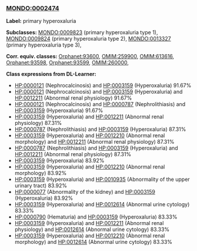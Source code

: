 
### [MONDO:0002474](http://purl.obolibrary.org/obo/MONDO_0002474)
**Label:** primary hyperoxaluria

**Subclasses:** [MONDO:0009823](http://purl.obolibrary.org/obo/MONDO_0009823) (primary hyperoxaluria type 1), [MONDO:0009824](http://purl.obolibrary.org/obo/MONDO_0009824) (primary hyperoxaluria type 2), [MONDO:0013327](http://purl.obolibrary.org/obo/MONDO_0013327) (primary hyperoxaluria type 3), 

**Corr. equiv. classes:** [Orphanet:93600](http://www.orpha.net/ORDO/Orphanet_93600), [OMIM:259900](http://purl.obolibrary.org/obo/OMIM_259900), [OMIM:613616](http://purl.obolibrary.org/obo/OMIM_613616), [Orphanet:93598](http://www.orpha.net/ORDO/Orphanet_93598), [Orphanet:93599](http://www.orpha.net/ORDO/Orphanet_93599), [OMIM:260000](http://purl.obolibrary.org/obo/OMIM_260000), 

**Class expressions from DL-Learner:**

- [HP:0000121](http://purl.obolibrary.org/obo/HP_0000121) (Nephrocalcinosis) and [HP:0003159](http://purl.obolibrary.org/obo/HP_0003159) (Hyperoxaluria) 91.67%
- [HP:0000121](http://purl.obolibrary.org/obo/HP_0000121) (Nephrocalcinosis) and [HP:0003159](http://purl.obolibrary.org/obo/HP_0003159) (Hyperoxaluria) and [HP:0012211](http://purl.obolibrary.org/obo/HP_0012211) (Abnormal renal physiology) 91.67%
- [HP:0000121](http://purl.obolibrary.org/obo/HP_0000121) (Nephrocalcinosis) and [HP:0000787](http://purl.obolibrary.org/obo/HP_0000787) (Nephrolithiasis) and [HP:0003159](http://purl.obolibrary.org/obo/HP_0003159) (Hyperoxaluria) 91.67%
- [HP:0003159](http://purl.obolibrary.org/obo/HP_0003159) (Hyperoxaluria) and [HP:0012211](http://purl.obolibrary.org/obo/HP_0012211) (Abnormal renal physiology) 87.31%
- [HP:0000787](http://purl.obolibrary.org/obo/HP_0000787) (Nephrolithiasis) and [HP:0003159](http://purl.obolibrary.org/obo/HP_0003159) (Hyperoxaluria) 87.31%
- [HP:0003159](http://purl.obolibrary.org/obo/HP_0003159) (Hyperoxaluria) and [HP:0012210](http://purl.obolibrary.org/obo/HP_0012210) (Abnormal renal morphology) and [HP:0012211](http://purl.obolibrary.org/obo/HP_0012211) (Abnormal renal physiology) 87.31%
- [HP:0000787](http://purl.obolibrary.org/obo/HP_0000787) (Nephrolithiasis) and [HP:0003159](http://purl.obolibrary.org/obo/HP_0003159) (Hyperoxaluria) and [HP:0012211](http://purl.obolibrary.org/obo/HP_0012211) (Abnormal renal physiology) 87.31%
- [HP:0003159](http://purl.obolibrary.org/obo/HP_0003159) (Hyperoxaluria) 83.92%
- [HP:0003159](http://purl.obolibrary.org/obo/HP_0003159) (Hyperoxaluria) and [HP:0012210](http://purl.obolibrary.org/obo/HP_0012210) (Abnormal renal morphology) 83.92%
- [HP:0003159](http://purl.obolibrary.org/obo/HP_0003159) (Hyperoxaluria) and [HP:0010935](http://purl.obolibrary.org/obo/HP_0010935) (Abnormality of the upper urinary tract) 83.92%
- [HP:0000077](http://purl.obolibrary.org/obo/HP_0000077) (Abnormality of the kidney) and [HP:0003159](http://purl.obolibrary.org/obo/HP_0003159) (Hyperoxaluria) 83.92%
- [HP:0003159](http://purl.obolibrary.org/obo/HP_0003159) (Hyperoxaluria) and [HP:0012614](http://purl.obolibrary.org/obo/HP_0012614) (Abnormal urine cytology) 83.33%
- [HP:0000790](http://purl.obolibrary.org/obo/HP_0000790) (Hematuria) and [HP:0003159](http://purl.obolibrary.org/obo/HP_0003159) (Hyperoxaluria) 83.33%
- [HP:0003159](http://purl.obolibrary.org/obo/HP_0003159) (Hyperoxaluria) and [HP:0012211](http://purl.obolibrary.org/obo/HP_0012211) (Abnormal renal physiology) and [HP:0012614](http://purl.obolibrary.org/obo/HP_0012614) (Abnormal urine cytology) 83.33%
- [HP:0003159](http://purl.obolibrary.org/obo/HP_0003159) (Hyperoxaluria) and [HP:0012210](http://purl.obolibrary.org/obo/HP_0012210) (Abnormal renal morphology) and [HP:0012614](http://purl.obolibrary.org/obo/HP_0012614) (Abnormal urine cytology) 83.33%


